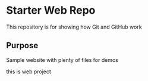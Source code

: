 # Starter Web Repo

This repository is for showing how Git and GitHub work

## Purpose

Sample website with plenty of files for demos

this is web project